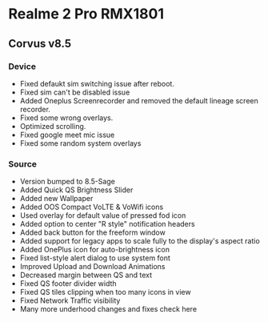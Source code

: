 # Realme 2 Pro RMX1801

## Corvus v8.5
### Device
- Fixed defaukt sim switching issue after reboot.
- Fixed sim can't be disabled issue
- Added Oneplus Screenrecorder and removed the default lineage screen recorder.
- Fixed some wrong overlays.
- Optimized scrolling.
- Fixed google meet mic issue
- Fixed some random system overlays
### Source
- Version bumped to 8.5-Sage
- Added Quick QS Brightness Slider
- Added new Wallpaper
- Added OOS Compact VoLTE & VoWifi icons
- Used overlay for default value of pressed fod icon
- Added option to center "R style" notification headers
- Added back button for the freeform window
- Added support for legacy apps to scale fully to the display's aspect ratio
- Added OnePlus icon for auto-brightness icon
- Fixed list-style alert dialog to use system font
- Improved Upload and Download Animations
- Decreased margin between QS and text
- Fixed QS footer divider width
- Fixed QS tiles clipping when too many icons in view
- Fixed Network Traffic visibility
- Many more underhood changes and fixes check here